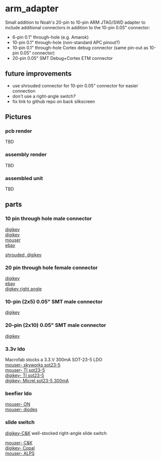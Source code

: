 # arm_adapter

Small addition to Noah's 20-pin to 10-pin ARM JTAG/SWD adapter to include additional connectors in addition to the 10-pin 0.05" connector:
* 6-pin 0.1" through-hole (e.g. Amarok)
* 10-pin 0.1" through-hole (non-standard APC pinout?)
* 10-pin 0.1" through-hole Cortex debug connector (same pin-out as 10-pin 0.05" connector)
* 20-pin 0.05" SMT Debug+Cortex ETM connector


## future improvements

* use shrouded connector for 10-pin 0.05" connector for easier connection
* don't use a right-angle switch?
* fix link to github repo on back silkscreen

## Pictures
### pcb render
TBD
<!---
![front](https://raw.githubusercontent.com/noahp/arm_20to10/master/front.png). . . . . .  ![back](https://raw.githubusercontent.com/noahp/arm_20to10/master/back.png)
-->

### assembly render
TBD
<!---
![top](https://raw.githubusercontent.com/noahp/arm_20to10/master/3drender_top.png)
![iso](https://raw.githubusercontent.com/noahp/arm_20to10/master/3drender_iso.png)
-->
### assembled unit
TBD
<!---
<img src="https://raw.githubusercontent.com/noahp/arm_20to10/master/assembled_picture.jpg" width="480">
-->

## parts

### 10 pin through hole male connector
[digikey](http://www.digikey.com/product-detail/en/te-connectivity-amp-connectors/826656-5/A121773-ND/2276218)  
[digikey](http://www.digikey.com/product-detail/en/20021111-00010T4LF/609-3712-ND/2209072)  
[mouser](http://www.mouser.com/ProductDetail/FCI/20021111-00010T4LF/?qs=sGAEpiMZZMs%252bGHln7q6pmwodwKqstCempwNsK2c%2fC6s%3d)  
[ebay](http://www.ebay.com/itm/12-pcs-Gold-Plated-1-27mm-2x40-80pin-Breakable-Pin-Header-Male-Double-Row-Strip-/370935487630?pt=LH_DefaultDomain_0&hash=item565d7a5c8e)  

[shrouded, digikey](http://www.digikey.com/product-detail/en/3220-10-0100-00/1175-1627-ND/3883661)

### 20 pin through hole female connector
[digikey](http://www.digikey.com/product-detail/en/SFH11-PBPC-D10-ST-BK/S9197-ND/1990090)  
[ebay](http://www.ebay.com/itm/20-Pcs-2x10-Double-Row-20-Pins-PCB-Female-Header-2-54mm-/400316132430?pt=LH_DefaultDomain_0&hash=item5d34b36c4e)  
[digkey right angle](http://www.digikey.com/product-detail/en/SFH11-PBPC-D10-RA-BK/S9205-ND/1990098)  

### 10-pin (2x5) 0.05" SMT male connector
[digikey](http://www.digikey.com/product-detail/en/harwin-inc/M50-3600542/952-1389-ND/2264370)  

### 20-pin (2x10) 0.05" SMT male connector
[digikey](http://www.digikey.com/product-detail/en/amphenol-fci/20021121-00020C4LF/609-3698-1-ND/2209158)  

### 3.3v ldo
Macrofab stocks a 3.3.V 300mA SOT-23-5 LDO  
[mouser- skyworks sot23-5](http://www.mouser.com/ProductDetail/Skyworks-Solutions-Inc/AAT3223IGU-33-T1/?qs=sGAEpiMZZMsGz1a6aV8DcBc9KxeEYlaaHoWA415Wy2k%3d)  
[mouser- TI sot23-5](http://www.mouser.com/ProductDetail/Texas-Instruments/LP5907MFX-33-NOPB/?qs=sGAEpiMZZMsGz1a6aV8DcHd1yzolGFo2Xmtn9ZKMxmA%3d)  
[digikey- TI sot23-5](http://www.digikey.com/product-detail/en/TLV70233DBVR/296-32415-1-ND/3505572)  
[digikey- Micrel sot23-5 300mA](http://www.digikey.com/product-detail/en/MIC5504-3.3YM5%20TR/576-4764-1-ND/4864028)  

### beefier ldo
[mouser- ON](http://www.mouser.com/ProductDetail/ON-Semiconductor/NCP1117LPST33T3G/?qs=sGAEpiMZZMsGz1a6aV8DcG1%252bflTKYVRGzugDxB67PIA%3d)  
[mouser- diodes](http://www.mouser.com/ProductDetail/Diodes-Incorporated/AP1117IE33G-13/?qs=sGAEpiMZZMsGz1a6aV8DcCIlKWhD2GibreMCbJvWdNw%3d)  

### slide switch
[digikey-C&K](http://www.digikey.com/product-detail/en/c-k-components/OS102011MA1QS1/CKN9560-ND/1981431) well-stocked right-angle slide switch  

[mouser- C&K](http://www.mouser.com/ProductDetail/CK-Components/PCM12SMTR/?qs=sGAEpiMZZMsqIr59i2oRcvc9UQrBbcoBkFYgnQFYwWU%3d)  
[digikey- Copal](http://www.digikey.com/product-detail/en/CUS-12TB/563-1102-1-ND/1124231)  
[mouser- ALPS](http://www.mouser.com/ProductDetail/ALPS/SSSS810701/?qs=sGAEpiMZZMtHXLepoqNyVe%252bcQMRoBF1BAzyvwoNmgBo%3d)  
